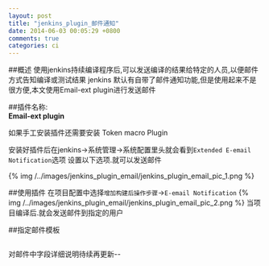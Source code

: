 ```yaml
---
layout: post
title: "jenkins_plugin_邮件通知"
date: 2014-06-03 00:05:29 +0800
comments: true
categories: ci
---
```

##概述
使用jenkins持续编译程序后,可以发送编译的结果给特定的人员,以便邮件方式告知编译或测试结果
jenkins 默认有自带了邮件通知功能,但是使用起来不是很方便,本文使用Email-ext plugin进行发送邮件

##插件名称:  
**Email-ext plugin**  

如果手工安装插件还需要安装 Token macro Plugin

安装好插件后在jenkins->系统管理->系统配置里头就会看到`Extended E-email Notification`选项
设置以下选项.就可以发送邮件

{% img /../images/jenkins_plugin_email/jenkins_plugin_email_pic_1.png %}

##使用插件
在项目配置中选择`增加构建后操作步骤`->`E-email Notification`
{% img /../images/jenkins_plugin_email/jenkins_plugin_email_pic_2.png %}
当项目编译后.就会发送邮件到指定的用户

##指定邮件模板
```

```

对邮件中字段详细说明待续再更新--

